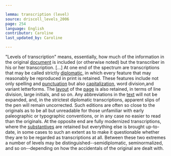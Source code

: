 ```yaml
---

lemma: transcription (level)
source: driscoll_levels_2006
page: 254
language: English
contributor: Caroline
last_updated_by: Caroline

---
```


"Levels of transcription" means, essentially, how much of the information in the original [document](document.html) is included (or otherwise noted) but the transcriber in his or her transcription. [...] At one end of the spectrum are transcriptions that may be called strictly [diplomatic](transcriptionDiplomatic.html), in which every feature that may reasonably be reproduced in print is retained. These features include not only spelling and [punctuation](punctuation.html) but also [capitalization](capitalization.html), word division,and variant letterforms. The [layout](layout.html) of the [page](page.html) is also retained, in terms of line division, large initials, and so on. Any abbreviations in the [text](text.html) will not be expanded, and, in the strictest diplomatic transcriptions, apparent slips of the pen will remain uncorrected. Such editions are often so close to the originals as to be all but unreadable for those unfamiliar with early paleographic or typographic conventions, or in any case no easier to read than the originals. At the opposite end are fully modernized transcriptions, where the [substantives](substantive.html) are retained but everything else is brought up-to-date, in some cases to such an extent as to make it questionable whether they are to be regarded as transcriptions at all. Between these two extremes a number of levels may be distinguished--semidiplomatic, seminormalized, and so on--depending on how the accidentals of the original are dealt with.
